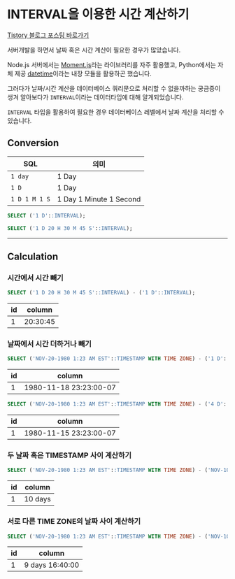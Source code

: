 # INTERVAL을 이용한 시간 계산하기

[Tistory 블로그 포스팅 바로가기](https://seunghyunson.tistory.com/15)

서버개발을 하면서 날짜 혹은 시간 계산이 필요한 경우가 많았습니다.

Node.js 서버에서는 [Moment.js](https://momentjs.com/)라는 라이브러리를 자주 활용했고, Python에서는 자체 제공 [datetime](https://docs.python.org/ko/3/library/datetime.html)이라는 내장 모듈을 활용하곤 했습니다.

그러다가 날짜/시간 계산을 데이터베이스 쿼리문으로 처리할 수 없을까하는 궁금증이 생겨 알아보다가 `INTERVAL`이라는 데이터타입에 대해 알게되었습니다.

`INTERVAL` 타입을 활용하여 필요한 경우 데이터베이스 레벨에서 날짜 계산을 처리할 수 있습니다.

## Conversion
| SQL           | 의미                     |
|---------------|-------------------------|
| `1 day`       | 1 Day                   |
| `1 D`         | 1 Day                   |
| `1 D 1 M 1 S` | 1 Day 1 Minute 1 Second |

```sql
SELECT ('1 D'::INTERVAL);
```

```sql
SELECT ('1 D 20 H 30 M 45 S'::INTERVAL);
```

---

## Calculation

### 시간에서 시간 빼기
```sql
SELECT ('1 D 20 H 30 M 45 S'::INTERVAL) - ('1 D'::INTERVAL);
```

|id|column|
|------|---|
|1|20:30:45|

### 날짜에서 시간 더하거나 빼기
```sql
SELECT ('NOV-20-1980 1:23 AM EST'::TIMESTAMP WITH TIME ZONE) - ('1 D'::INTERVAL);
```

|id|column|
|------|---|
|1|1980-11-18 23:23:00-07|

```sql
SELECT ('NOV-20-1980 1:23 AM EST'::TIMESTAMP WITH TIME ZONE) - ('4 D'::INTERVAL);
```

|id|column|
|------|---|
|1|1980-11-15 23:23:00-07|

### 두 날짜 혹은 TIMESTAMP 사이 계산하기
```sql
SELECT ('NOV-20-1980 1:23 AM EST'::TIMESTAMP WITH TIME ZONE) - ('NOV-10-1980 1:23 AM EST'::TIMESTAMP WITH TIME ZONE);
```

|id|column|
|------|---|
|1|10 days|

### 서로 다른 TIME ZONE의 날짜 사이 계산하기
```sql
SELECT ('NOV-20-1980 1:23 AM EST'::TIMESTAMP WITH TIME ZONE) - ('NOV-10-1980 5:43 PST'::TIMESTAMP WITH TIME ZONE);
```

|id|column|
|------|---|
|1|9 days 16:40:00|